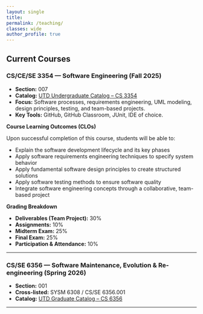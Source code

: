 ```yaml
---
layout: single
title:
permalink: /teaching/
classes: wide
author_profile: true
---
```


## Current Courses

### CS/CE/SE 3354 — Software Engineering (Fall 2025)
- **Section:** 007  
- **Catalog:** [UTD Undergraduate Catalog – CS 3354](https://catalog.utdallas.edu/2024/undergraduate/courses/cs3354)  
- **Focus:** Software processes, requirements engineering, UML modeling, design principles, testing, and team-based projects.  
- **Key Tools:** GitHub, GitHub Classroom, JUnit, IDE of choice.

**Course Learning Outcomes (CLOs)**  

Upon successful completion of this course, students will be able to:
- Explain the software development lifecycle and its key phases
- Apply software requirements engineering techniques to specify system behavior
- Apply fundamental software design principles to create structured solutions
- Apply software testing methods to ensure software quality
- Integrate software engineering concepts through a collaborative, team-based project

**Grading Breakdown**
- **Deliverables (Team Project):** 30%  
- **Assignments:** 10%  
- **Midterm Exam:** 25%  
- **Final Exam:** 25%  
- **Participation & Attendance:** 10%  

---

### CS/SE 6356 — Software Maintenance, Evolution & Re-engineering (Spring 2026)
- **Section:** 001  
- **Cross-listed:** SYSM 6308 / CS/SE 6356.001
- **Catalog:** [UTD Graduate Catalog – CS 6356](https://catalog.utdallas.edu/2025/graduate/courses/cs6356)  

---

